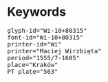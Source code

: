 # Keywords
<pre>
glyph-id="Wi-10+80315"
font-id="Wi-10+80315"
printer-id="Wi"
printer="Maciej Wirzbięta"
period="1555/7-1605"
place="Kraków"
PT plate="563"
</pre>
